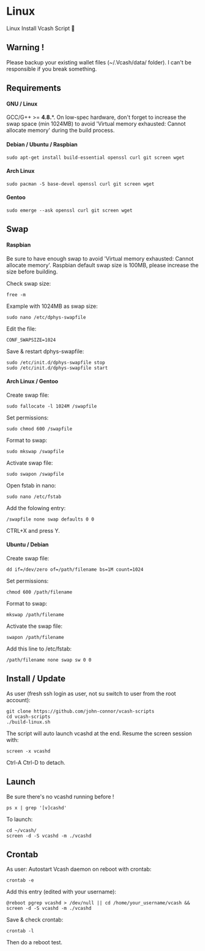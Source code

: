 # Linux

Linux Install Vcash Script :penguin:

## Warning !
Please backup your existing wallet files (~/.Vcash/data/ folder).
I can't be responsible if you break something.

## Requirements

#### GNU / Linux
GCC/G++ >= **4.8.***. On low-spec hardware, don't forget to increase the swap space (min 1024MB) to avoid 'Virtual memory exhausted: Cannot allocate memory' during the build process.

#### Debian / Ubuntu / Raspbian
```
sudo apt-get install build-essential openssl curl git screen wget
```
#### Arch Linux
```
sudo pacman -S base-devel openssl curl git screen wget
```
#### Gentoo
```
sudo emerge --ask openssl curl git screen wget
```

## Swap

#### Raspbian
Be sure to have enough swap to avoid 'Virtual memory exhausted: Cannot allocate memory'.
Raspbian default swap size is 100MB, please increase the size before building.

Check swap size:
```
free -m
```

Example with 1024MB as swap size:
```
sudo nano /etc/dphys-swapfile
```
Edit the file:
```
CONF_SWAPSIZE=1024
```
Save & restart dphys-swapfile:
```
sudo /etc/init.d/dphys-swapfile stop
sudo /etc/init.d/dphys-swapfile start
```

#### Arch Linux / Gentoo

Create swap file:
```
sudo fallocate -l 1024M /swapfile
```
Set permissions:
```
sudo chmod 600 /swapfile
```
Format to swap:
```
sudo mkswap /swapfile
```
Activate swap file:
```
sudo swapon /swapfile
```
Open fstab in nano:
```
sudo nano /etc/fstab
```
Add the folowing entry:
```
/swapfile none swap defaults 0 0
```
CTRL+X and press Y.

#### Ubuntu / Debian

Create swap file:
```
dd if=/dev/zero of=/path/filename bs=1M count=1024
```
Set permissions:
```
chmod 600 /path/filename
```
Format to swap:
```
mkswap /path/filename
```
Activate the swap file:
```
swapon /path/filename
```
Add this line to /etc/fstab:
```
/path/filename none swap sw 0 0
```

## Install / Update
As user (fresh ssh login as user, not su switch to user from the root account):
```
git clone https://github.com/john-connor/vcash-scripts
cd vcash-scripts
./build-linux.sh
```
The script will auto launch vcashd at the end.
Resume the screen session with:
```
screen -x vcashd
```
Ctrl-A Ctrl-D to detach.

## Launch
Be sure there's no vcashd running before !
```
ps x | grep '[v]cashd'
```
To launch:
```
cd ~/vcash/
screen -d -S vcashd -m ./vcashd
```

## Crontab
As user:
Autostart Vcash daemon on reboot with crontab:
```
crontab -e
```
Add this entry (edited with your username):
```
@reboot pgrep vcashd > /dev/null || cd /home/your_username/vcash && screen -d -S vcashd -m ./vcashd
```
Save & check crontab:
```
crontab -l
```
Then do a reboot test.
